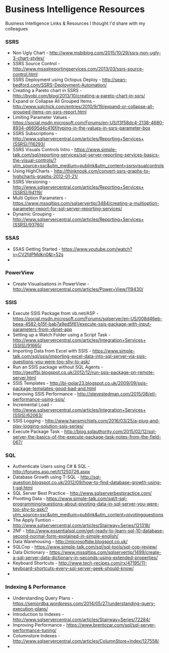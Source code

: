 # Business Intelligence Resources

Business Intelligence Links &amp; Resources I thought I'd share with my colleagues


### SSRS
* Non Ugly Chart  - http://www.msbiblog.com/2015/10/29/ssrs-non-ugly-3-chart-styles/
* SSRS Source Control - http://www.mssqlreportingservices.com/2013/03/ssrs-source-control.html
* SSRS Deployment using Octopus Deploy - http://sean-bedford.com/SSRS-Deployment-Automation/
* Creating a Pareto chart in SSRS - http://byobi.com/blog/2013/10/creating-a-pareto-chart-in-ssrs/
* Expand or Collapse All Grouped Items - http://www.sqlchick.com/entries/2010/9/19/expand-or-collapse-all-grouped-items-on-ssrs-report.html
* Limiting Parameter Values - https://social.msdn.microsoft.com/Forums/en-US/f3f58dc4-2138-4680-8934-d6695d4c416f/typing-in-the-values-in-ssrs-parameter-box
* SSRS Subscriptions - http://www.sqlservercentral.com/articles/Reporting+Services+(SSRS)/116293/
* SSRS Visuals Controls Intro - https://www.simple-talk.com/sql/reporting-services/sql-server-reporting-services-basics-the-visual-controls/?utm_source=ssc&utm_medium=publink&utm_content=ssrsvisualcontrols
* Using HighCharts - http://thinknook.com/convert-ssrs-graphs-to-highcharts-graphs-2012-01-21/
* SSRS Versioning - http://www.sqlservercentral.com/articles/Reporting+Services+(SSRS)/94119/
* Multi Option Parameters - https://www.mssqltips.com/sqlservertip/3484/creating-a-multioption-parameter-report-for-sql-server-reporting-services/
* Dynamic Grouping - http://www.sqlservercentral.com/articles/Reporting+Services+(SSRS)/93760/

### SSAS
* SSAS Getting Started - https://www.youtube.com/watch?v=CV2fdPMdkn0&t=52s
* 

### PowerView
* Create Visualisations in PowerView - http://www.sqlservercentral.com/articles/Power+View/119430/

### SSIS
* Execute SSIS Package from vb.net/ASP - https://social.msdn.microsoft.com/Forums/sqlserver/en-US/008d46eb-beea-4582-b15f-bab7a9ed5f61/execute-ssis-package-with-input-parameters-from-vbnet-app
* Setting up a Watch Folder using a Script Task - http://www.sqlservercentral.com/articles/Integration+Services+(SSIS)/91665/
* Importing Data from Excel with SSIS - https://www.simple-talk.com/sql/ssis/importing-excel-data-into-sql-server-via-ssis-questions-you-were-too-shy-to-ask/
* Run an SSIS package without SQL Agents - http://geoffbi.blogspot.co.uk/2012/12/run-ssis-package-on-remote-server.html
* SSIS Templates - http://bi-polar23.blogspot.co.uk/2009/09/ssis-package-templates-good-bad-and.html
* Improving SSIS Performance - http://stevestedman.com/2015/08/etl-performance-using-ssis/
* Incremental Load - http://www.sqlservercentral.com/articles/Integration+Services+(SSIS)/62063/
* SSIS Logging - http://www.hansmichiels.com/2016/03/25/a-plug-and-play-logging-solution-ssis-series/
* Execute Package Task - http://blog.sqlauthority.com/2015/02/12/sql-server-the-basics-of-the-execute-package-task-notes-from-the-field-067/


### SQL
* Authenticate Users using C# & SQL - http://forums.asp.net/t/1250726.aspx
* Database Growth using T-SQL - http://sql-question.blogspot.co.uk/2012/09/how-to-find-database-growth-using-t-sql.html
* SQL Server Best Practice - http://www.sqlserverbestpractice.com/
* Pivotting Data - https://www.simple-talk.com/sql/t-sql-programming/questions-about-pivoting-data-in-sql-server-you-were-too-shy-to-ask/?utm_source=ssc&utm_medium=publink&utm_content=pivotingquestions
* The Apply Funtion - http://www.sqlservercentral.com/articles/Stairway+Series/121318/
* 2NF -  http://www.essentialsql.com/get-ready-to-learn-sql-10-database-second-normal-form-explained-in-simple-english/
* Data Warehousing - http://microsoftdw.blogspot.co.uk/
* SQLCop - https://www.simple-talk.com/sql/sql-tools/sql-cop-review/
* Data Dictionary - https://www.mssqltips.com/sqlservertip/1499/create-a-sql-server-data-dictionary-in-seconds-using-extended-properties/
* Keyboard Shortcuts - http://www.tech-recipes.com/rx/47195/11-keyboard-shortcuts-every-sql-server-geek-should-know/
* 

### Indexing & Performance
* Understanding Query Plans - https://seniordba.wordpress.com/2014/05/27/understanding-query-execution-plans/
* Introduction to Indexes - http://www.sqlservercentral.com/articles/Stairway+Series/72284/
* Improving Performance - https://www.brentozar.com/sql/sql-server-performance-tuning/
* Columnstore Indexes - http://www.sqlservercentral.com/articles/ColumnStore+Index/127558/
* 
